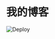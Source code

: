 # 我的博客


![Deploy](https://github.com/xrr2016/blog/workflows/Deploy/badge.svg?branch=master&event=push)
